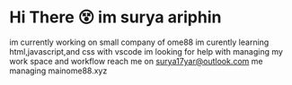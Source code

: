 # Hi There 😵 im surya ariphin
im currently working on small company of ome88
im curently learning html,javascript,and css with vscode
im looking for help with managing my work space and workflow
reach me on surya17yar@outlook.com
me managing mainome88.xyz
